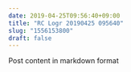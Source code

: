 ```yaml
---
date: 2019-04-25T09:56:40+09:00
title: "RC Logr 20190425 095640"
slug: "1556153800"
draft: false
---
```


Post content in markdown format
